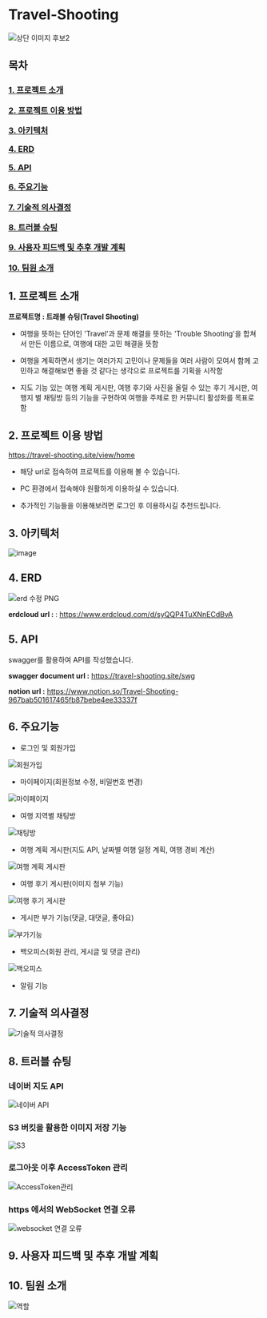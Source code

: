 # Travel-Shooting
![상단 이미지 후보2](https://github.com/Travel-Shootings/Travel-Shooting/assets/131871197/b063a562-d6c2-41dd-b778-11f89db73d9a)

<h2>목차</h2>
<h3>  

[1. 프로젝트 소개](#1-프로젝트-소개)  

[2. 프로젝트 이용 방법](#2-프로젝트-이용-방법)

[3. 아키텍처](#3-아키텍처)

[4. ERD](#4-erd) 

[5. API](#5-api) 

[6. 주요기능](#6-주요기능)  

[7. 기술적 의사결정](#7-기술적-의사결정)  

[8. 트러블 슈팅](#8-트러블-슈팅)  

[9. 사용자 피드백 및 추후 개발 계획](#9-사용자-피드백-및-추후-개발-계획)  

[10. 팀원 소개](#10-팀원-소개)</h3>


## 1. 프로젝트 소개

**프로젝트명 : 트래블 슈팅(Travel Shooting)**
- 여행을 뜻하는 단어인 'Travel'과 문제 해결을 뜻하는 'Trouble Shooting'을 합쳐서 만든 이름으로, 여행에 대한 고민 해결을 뜻함
  
- 여행을 계획하면서 생기는 여러가지 고민이나 문제들을 여러 사람이 모여서 함께 고민하고 해결해보면 좋을 것 같다는 생각으로 프로젝트를 기획을 시작함

- 지도 기능 있는 여행 계획 게시판, 여행 후기와 사진을 올릴 수 있는 후기 게시판, 여행지 별 채팅방 등의 기능을 구현하여 여행을 주제로 한 커뮤니티 활성화를 목표로 함


## 2. 프로젝트 이용 방법
https://travel-shooting.site/view/home

- 해당 url로 접속하여 프로젝트를 이용해 볼 수 있습니다.
  
- PC 환경에서 접속해야 원활하게 이용하실 수 있습니다.
  
- 추가적인 기능들을 이용해보려면 로그인 후 이용하시길 추천드립니다.

## 3. 아키텍처 

![image](https://github.com/Travel-Shootings/Travel-Shooting/assets/131871197/1136e945-a80e-41bd-ada5-c2fe763a7eba)


## 4. ERD 

![erd 수정 PNG](https://github.com/Travel-Shootings/Travel-Shooting/assets/131871197/78e20508-dd0f-47b7-9add-a10aa70926b8)

**erdcloud url :** : https://www.erdcloud.com/d/syQQP4TuXNnECdBvA  

## 5. API  


  swagger를 활용하여 API를 작성했습니다.  
  
  **swagger document url :**  https://travel-shooting.site/swg  

  **notion url :**  https://www.notion.so/Travel-Shooting-967bab501617465fb87bebe4ee33337f


## 6. 주요기능  

- 로그인 및 회원가입
  
 ![회원가입](https://github.com/Travel-Shootings/Travel-Shooting/assets/131871197/b96b284f-ea93-4aaf-8742-c5956dd5c748)

- 마이페이지(회원정보 수정, 비밀번호 변경)
  
![마이페이지](https://github.com/Travel-Shootings/Travel-Shooting/assets/131871197/2d4c397b-0d19-4fcb-b24b-f4907fa7941b)  

- 여행 지역별 채팅방
  
![채팅방](https://github.com/Travel-Shootings/Travel-Shooting/assets/131871197/0c61d7e7-6241-441a-b7f6-5577fc6bc9e2)

- 여행 계획 게시판(지도 API, 날짜별 여행 일정 계획, 여행 경비 계산)
  
![여행 계획 게시판](https://github.com/Travel-Shootings/Travel-Shooting/assets/131871197/44db36d1-8909-4cbd-8006-1f13cf1e503b)

- 여행 후기 게시판(이미지 첨부 기능)
  
![여행 후기 게시판](https://github.com/Travel-Shootings/Travel-Shooting/assets/131871197/cddb8e5f-7c1c-4f9b-93c9-f36970aa5a22)

- 게시판 부가 기능(댓글, 대댓글, 좋아요)
  
![부가기능](https://github.com/Travel-Shootings/Travel-Shooting/assets/131871197/7113aaf6-c81b-445d-8743-18fc3dff8e50)

- 백오피스(회원 관리, 게시글 및 댓글 관리)
  
![백오피스](https://github.com/Travel-Shootings/Travel-Shooting/assets/131871197/ac2bb0f6-4781-4fda-b228-f6a222375e22)

- 알림 기능

## 7. 기술적 의사결정  

![기술적 의사결정](https://github.com/Travel-Shootings/Travel-Shooting/assets/131871197/d0426c18-1eb1-44c4-a2a2-f2b7d56d3365)

## 8. 트러블 슈팅  

<h3>네이버 지도 API </h3>

![네이버 API](https://github.com/Travel-Shootings/Travel-Shooting/assets/131871197/f18dfe13-ec5b-454d-bc9a-405e405dd027)



<h3>S3 버킷을 활용한 이미지 저장 기능 </h3>  

  ![S3](https://github.com/Travel-Shootings/Travel-Shooting/assets/131871197/2d5aba3c-b487-4675-8955-dfcd265b3404)

  

<h3> 로그아웃 이후 AccessToken 관리 </h3>  

  
![AccessToken관리](https://github.com/Travel-Shootings/Travel-Shooting/assets/131871197/02625165-b249-4389-924e-a565656f46fd)


<h3> https 에서의 WebSocket 연결 오류 </h3>  

  ![websocket 연결 오류](https://github.com/Travel-Shootings/Travel-Shooting/assets/131871197/777e9418-0be8-440d-9360-9eccce1d8bb2)




## 9. 사용자 피드백 및 추후 개발 계획

## 10. 팀원 소개

![역할](https://github.com/Travel-Shootings/Travel-Shooting/assets/131871197/e88fdfc5-07d6-400b-8515-e31dfd3395b2)



